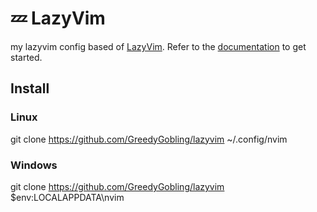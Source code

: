 # 💤 LazyVim

my lazyvim config based of [LazyVim](https://github.com/LazyVim/LazyVim).
Refer to the [documentation](https://lazyvim.github.io/installation) to get started.


## Install 

### Linux
git clone https://github.com/GreedyGobling/lazyvim ~/.config/nvim

### Windows 
git clone https://github.com/GreedyGobling/lazyvim $env:LOCALAPPDATA\nvim

